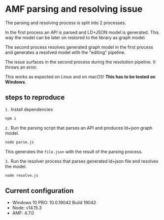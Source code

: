# AMF parsing and resolving issue

The parsing and resolving process is split into 2 processes.

In the first process an API is parsed and LD+JSON model is generated. This way the model can be later on restored to the library as graph model.

The second process resolves generated graph model in the first process and generates a resolved model with the "editing" pipeline.

The issue surfaces in the second process during the resolution pipeline. It throws an error.

This works as expected on Linux and on macOS! **This has to be tested on Windows**.

## steps to reproduce

`1.` Install dependencies

```sh
npm i
```

`2.` Run the parsing script that parses an API and produces ld+json graph model.

```sh
node parse.js
```

This generates the `file.json` with the result of the parsing process.

`3.` Run the resolver process that parses generated ld+json file and resolves the model.

```sh
node resolve.js
```

## Current configuration

- Windows 10 PRO: 10.0.19042 Build 19042
- Node: v14.15.3
- AMF: 4.7.0
